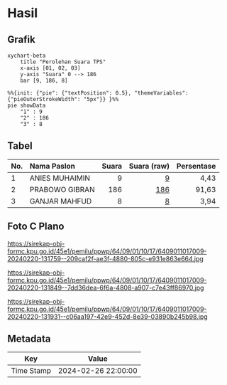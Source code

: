 # Hasil

## Grafik

```mermaid
xychart-beta
    title "Perolehan Suara TPS"
    x-axis [01, 02, 03]
    y-axis "Suara" 0 --> 186
    bar [9, 186, 8]
```

```mermaid
%%{init: {"pie": {"textPosition": 0.5}, "themeVariables": {"pieOuterStrokeWidth": "5px"}} }%%
pie showData
    "1" : 9
    "2" : 186
    "3" : 8
```

## Tabel

| No. | Nama Paslon    | Suara | Suara (raw) | Persentase |
|:--- |:-------------- | -----:| -----------:| ----------:|
| 1   | ANIES MUHAIMIN | 9     | [9][p-1]    | 4,43       |
| 2   | PRABOWO GIBRAN | 186   | [186][p-2]  | 91,63      |
| 3   | GANJAR MAHFUD  | 8     | [8][p-3]    | 3,94       |


[p-1]: https://github.com/gigit-pemilu/pemilu-2024-64-kalimantan-timur/blob/main/pilpres/hitung-suara/sub/64-kalimantan-timur/sub/09-penajam-paser-utara/sub/01-penajam/sub/1017-gersik/sub/009-tps/sub/paslon-1.txt
[p-2]: https://github.com/gigit-pemilu/pemilu-2024-64-kalimantan-timur/blob/main/pilpres/hitung-suara/sub/64-kalimantan-timur/sub/09-penajam-paser-utara/sub/01-penajam/sub/1017-gersik/sub/009-tps/sub/paslon-2.txt
[p-3]: https://github.com/gigit-pemilu/pemilu-2024-64-kalimantan-timur/blob/main/pilpres/hitung-suara/sub/64-kalimantan-timur/sub/09-penajam-paser-utara/sub/01-penajam/sub/1017-gersik/sub/009-tps/sub/paslon-3.txt

## Foto C Plano

https://sirekap-obj-formc.kpu.go.id/45e1/pemilu/ppwp/64/09/01/10/17/6409011017009-20240220-131759--209caf2f-ae3f-4880-805c-e931e863e664.jpg

https://sirekap-obj-formc.kpu.go.id/45e1/pemilu/ppwp/64/09/01/10/17/6409011017009-20240220-131849--7dd36dea-6f6a-4808-a907-c7e43ff86970.jpg

https://sirekap-obj-formc.kpu.go.id/45e1/pemilu/ppwp/64/09/01/10/17/6409011017009-20240220-131931--c06aa197-42e9-452d-8e39-03890b245b98.jpg


## Metadata

| Key        | Value               |
| ---------- | ------------------- |
| Time Stamp | 2024-02-26 22:00:00 |



